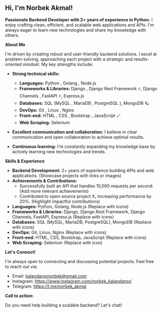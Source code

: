 ## Hi, I'm Norbek Akmal!



**Passionate Backend Developer with 2+ years of experience in Python.** I enjoy crafting clean, efficient, and scalable web applications and APIs. I'm always eager to learn new technologies and share my knowledge with others.

**About Me**

I'm driven by creating robust and user-friendly backend solutions. I excel at problem-solving, approaching each project with a strategic and results-oriented mindset. My key strengths include:

* **Strong technical skills:**
    * **Languages:** Python , Golang , Node.js 
    * **Frameworks & Libraries:** Django , Django Rest Framework ⚡, Django Channels , FastAPI ⚡️, Express.js 
    * **Databases:** SQL (MySQL , MariaDB , PostgreSQL ), MongoDB 🪐
    * **DevOps:** Git , Linux , Nginx 
    * **Front-end:** HTML , CSS , Bootstrap , JavaScript 🪄
    * **Web Scraping:** Selenium 

* **Excellent communication and collaboration:** I believe in clear communication and open collaboration to achieve optimal results.
* **Continuous learning:** I'm constantly expanding my knowledge base by actively learning new technologies and trends.

**Skills & Experience**

* **Backend Development:** 2+ years of experience building APIs and web applications. (Showcase projects with links or images)
* **Achievements & Contributions:**
    * Successfully built an API that handles 10,000 requests per second. (Add more relevant achievements)
    * Contributed to open-source project X, increasing performance by 20%. (Highlight impactful contributions)
* **Languages:** Python, Golang, Node.js (Replace with icons)
* **Frameworks & Libraries:** Django, Django Rest Framework, Django Channels, FastAPI, Express.js (Replace with icons)
* **Databases:** SQL (MySQL, MariaDB, PostgreSQL), MongoDB (Replace with icons)
* **DevOps:** Git, Linux, Nginx (Replace with icons)
* **Front-end:** HTML, CSS, Bootstrap, JavaScript (Replace with icons)
* **Web Scraping:** Selenium (Replace with icon)

**Let's Connect!**

I'm always open to connecting and discussing potential projects. Feel free to reach out via:

* Email: kalandarovnorbek@gmail.com
* Instagram: https://www.instagram.com/norbek_kalandarov/
* Telegram: https://t.me/norbek_akmal

**Call to action:**

Do you need help building a scalable backend? Let's chat! 
